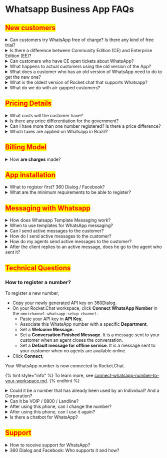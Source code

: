 # Whatsapp Business App FAQs

## <mark style="color:red;">**New customers**</mark>

<details>

<summary>Can customers try WhatsApp free of charge? Is there any kind of free trial?</summary>

Not at the moment. We have provided a [Whatsapp Sandbox App](../../extend-rocket.chat-capabilities/rocket.chat-marketplace/rocket.chat-public-apps-guides/omnichannel-apps/whatsapp-sandbox/) to help you test Whatsapp integration.

</details>

<details>

<summary>Is there a difference between Community Edition (CE) and Enterprise Edition (EE)?</summary>

No, there is no differentiation on WhatsApp for CE x EE. All charges incurred for CE will be applied the same way (App fee, number fee, and variable costs). CE users will only be able to do so through our self-service method.\\

</details>

<details>

<summary>Can customers who have CE open tickets about WhatsApp?</summary>

Community workspaces that purchase the app will have access to support for all matters related to WhatsApp. The process should be done normally by opening up a ticket [at Zoho desk](https://desk.rocket.chat/portal/en/signin).

</details>

<details>

<summary>What happens to actual customers using the old version of the App?</summary>

We have a few customers using the old versions. The payment of $59 will be the same for these customers until the end of the contract. After that, the current policy applies, and for 1 number the new price will be $78. This price already includes taxes.

</details>

<details>

<summary>What does a customer who has an old version of WhatsApp need to do to get the new one?</summary>

Existing customers should uninstall the existing Whatsapp app and install the updated one. Before that, please copy the API KEY and paste it onto the app after installing it.

</details>

<details>

<summary>What is the oldest version of Rocket.chat that supports Whatsapp?</summary>

`3.14.0`

</details>

<details>

<summary>What do we do with air-gapped customers?</summary>

We won’t be able to serve air-gapped customers because the necessity to connect with the 360Dialog proxy is needed to have access to the WhatsApp Business API.

</details>

## <mark style="color:red;">**Pricing Details**</mark>

<details>

<summary>What costs will the customer have?</summary>

There will be three types of costs.&#x20;

* App fee ($39/mo)
* 360dialog's monthly fee ($39/mobile number/mo) + Facebook costs per template message used (variable depending on volume). Rocket.Chat does not charge any markup on variable costs. This price already includes taxes.

<img src="https://lh6.googleusercontent.com/lkoBbHYszMzb__VE_NgGjQ6iqGG7ZJclm5h8_pmAp6CGBAnjAEdbYRQFLSRxS81wb7lDOZB3xjew-bc3aZMsvGN4sEb8Kh09TtITauPm9YX809Z6ae2c82gM1hjvsV1lZ_Dp1KEH" alt="" data-size="original">

**Understanding 360dialog's fixed monthly fee**

\
Our pricing is based on the monthly license fee per hosted number. Incoming & outgoing WhatsApp Session Messages are always free and unlimited - we never charge extra costs per session message. The license fee can vary according to the available bandwidth since we have higher tier options for customers that exchange more than ten messages per second and to partner deal size. Please contact our support team if your account needs to process more than ten messages per second. We never charge extra costs per Outgoing Template Message, the WhatsApp fees are only passed through.

**Facebook Current Pricing (until January 31st, 2022) and New Facebook Pricing (starting February 1st, 2022): Conversation-based Pricing** [**can be found here**](https://docs.360dialog.com/useful/how-much-does-it-cost-to-have-a-whatsapp-business-api-account-with-360dialog)**.**

_Facebook Current Pricing (until January 31st, 2022)_

Template messages (business-initiated) sent through your WhatsApp Business Account are charged according to a tiered pricing model. If your customer initiates messaging with you, WhatsApp will not charge you for any messages (including Templated Messages) that you send to that customer for up to 24 hours following the last message that that customer sends to you ("Customer Care Window"). Any additional message you send that customer beyond the Customer Care Window must be a Templated Message.

**Facebook Pricing**

_The prices listed below are effective until February 1, 2022. After that, conversation-based pricing rates apply._

**Pricing Rules**

* “Message template” has the meaning detailed in our Documentation. “Templated message” means a message sent using a message template in compliance with Facebook’s terms and policies.
* All prices are outlined in the List Price Schedule below and will apply to Templated Messages sent on or after the effective date indicated in the List Price Schedule.
* Facebook will determine the price of each delivered Templated Message based on the country code of the message recipient and the volume of Templated Messages delivered in a calendar month to a given country or region. Templated Message volume will not be aggregated across countries or regions or different Whatsapp Business API’s.
* The price charged for each delivered Templated Message will be the price effective at the time you send the Templated Message.
* Charges are applicable for each Templated Message delivered within 30 days of being sent. Charges will not be applicable for Templated Messages that were delivered more than 30 days after it was sent. We determine that a message has been delivered when WhatsApp servers process a delivery receipt for the sent message.
* If your customer initiates messaging with you, we will not charge you for any messages (including Templated Messages) that you send to that customer for up to 24 hours following the last message that that customer sends to you ("Customer Care Window"). Any additional message you send to that customer beyond the Customer Care Window must be a Templated Message, for which we will charge you as outlined in our rate card.
* Facebook will have the right to update this rate card every month, and changes will take effect the first day of the calendar month following such changes.
* The WhatsApp Business Solution may not be used to send messages to or from the following countries and regions: Crimea, Cuba, Iran, North Korea, and Syria.

**Cost per Message in USD**

New Facebook Pricing (starting February 1st, 2022): Conversation-based Pricing The main change going into effect on February 1st is that now instead of only paying for used template messages. Facebook will start charging for every conversation. Also, you can send as many messages as you want in a 24-hour session, even if the customer doesn't respond.

**How It Works**

In conversation-based Pricing, WhatsApp Business API conversations fall into two categories that are priced differently:

* User-initiated, like customer care and general support inquiries
* Business-initiated, like post-purchase notifications

All conversations are measured in 24-hour increments, or "sessions," that start whenever a business delivers the first message. The first message can be initiated by the business (business-initiated) or a business reply within 24 hours of a user message (user-initiated). A user is defined as the person or entity with whom the business is messaging.

Charges for conversations are based on the user’s phone number. Rates for business-initiated conversations and user-initiated conversations vary by market (country or region).

**Free Tier Conversations**

The first 1,000 conversations each month will be free, so your business can build experiences your customers will love before paying. Each WABA gets 1,000 free tier conversations. Free-tier conversations can be business-initiated or user-initiated.

**Free Entry Points Conversations**

Conversations will not be charged when users message businesses using call-to-action buttons on Ads that click to WhatsApp or a Facebook Page CTA. Free entry-point conversations can only be user-initiated. Only the first conversation that starts from the entry point is free of charge. Subsequent conversations with the user are charged.

Standard pricing will apply for Ads that Click on WhatsApp. The conversation that initiates from the ad is free, but not the ad itself.

See the Meta guide for [Conversation-Based Pricing](https://developers.facebook.com/docs/whatsapp/pricing) for more details on pricing.

</details>

<details>

<summary>Is there any price differentiation for the government?</summary>

Government Agencies must get approval from Facebook before creating any WhatsApp Business accounts. This process can take up to 60 days and will generate extra costs. To start the Government WABA Application process, please send the information requested in this [**form**](https://marketplace.360dialog.com/government-access-request-form). Then, a team member will contact you with the next steps. Anybody involved (partner, business, or government agency) can complete the form. If needed, extra information will be requested by the team member responsible for the process.

</details>

<details>

<summary>Can I have more than one number registered? Is there a price difference?</summary>

Yes, you can have more than one number but there isn’t a difference based on the number of numbers bought.

</details>

<details>

<summary>Which taxes are applied on Whatsapp in Brazil?</summary>

The 78$ price already includes taxes<mark style="color:red;">**.**</mark>

</details>

## <mark style="color:red;">Billing Model</mark>

<details>

<summary>How <strong>are charges</strong> made?</summary>

Trying to provide a better experience to our customers, Rocket.Chat will be responsible for sending a single invoice with any other charges due Rocket.Chat.

</details>

## <mark style="color:red;">**App installation**</mark>

<details>

<summary>What to register first? 360 Dialog / Facebook?</summary>

The process starts at Rocket.Chat, after installing the App, the user is guided through all the steps. The 360D account is created, the phone number is sent, and the number will be set up and ready for production in less than 10 minutes. It is also essential for the customer to have a Facebook Business Manager account in the company's name. Check the signup documentation for details on this link.

</details>

<details>

<summary>What are the minimum requirements to be able to register?</summary>

A Facebook Business Manager account and a valid phone number can receive calls or SMS.

</details>

## <mark style="color:red;">**Messaging with Whatsapp**</mark>

<details>

<summary>How does Whatsapp Template Messaging work?</summary>

Template messages must be submitted to Facebook for review before they are available for use. It is Facebook that reviews each template and checks that each message complies with their WhatsApp API guidelines

</details>

<details>

<summary>When to use templates for WhatsApp messaging?</summary>

If a customer initiates messaging with you, Facebook will not charge you for any WhatsApp messages (including Templated Messages) that you send to that customer for up to 24 hours following the last message that the customer sends to you ("Customer Care Window"). Any message you send your customers beyond the Customer Care Window must be a Template Message. WhatsApp does not charge for incoming messages from the customer side or outgoing messages from the company side as long as they are sent within the 24-hour time window. To use a message template, WhatsApp wants to approve each message template to avoid spam. Once WhatsApp has approved your template, you can use the message template to send notifications. Templates use placeholder values that can be replaced with dynamic content inside double curly braces when the message is sent. Think of template messages as a conversation starter in a two-way conversation**.**

**Cost of WhatsApp Template Messages**

Template messages are subject to a WhatsApp country-specific price list and will be charged 1:1 to the customer without surcharge.&#x20;

Visit the [WhatsApp Template Messaging guide](https://docs.360dialog.com/docs/whatsapp-api/whatsapp-api/template-messaging) for more examples and approval tips.

</details>

<details>

<summary>Can I send active messages to the customer?</summary>

Yes, but be aware of the details. If a customer initiates messaging with you, Facebook will not charge you for any WhatsApp messages (including Templated Messages) that you send to that customer for up to 24 hours following the last message that the customer sends to you ("Customer Care Window"). Any message you send your customers beyond the Customer Care Window must be a Template Message. WhatsApp does not charge for incoming messages from the customer side or outgoing messages from the company side as long as they are sent within the 24-hour time window. Visit the [WhatsApp Template Messaging guide](https://docs.360dialog.com/docs/whatsapp-api/whatsapp-api/template-messaging) for more information

</details>

<details>

<summary>How do I send active messages to the customer?</summary>

You should do that through [template messages](whatsapp-business-app-faqs.md#when-to-use-templates-for-whatsapp-messaging).

</details>

<details>

<summary>How do my agents send active messages to the customer?</summary>

You should do that through [template messages](whatsapp-business-app-faqs.md#how-does-whatsapp-template-messaging-work).

</details>

<details>

<summary>After the client replies to an active message, does he go to the agent who sent it?</summary>

It depends on your current Omnichannel setup, as it can be redirected to a specific department or if it's public. The message will go to the agent who sent it as long as the agent is active. If not, it will be redirected to an active agent. See [Whatsapp Endpoints](https://developer.rocket.chat/reference/api/rest-api/endpoints/apps-endpoints/whatsapp-endpoints) for more information[.](whatsapp-business-app-faqs.md#new-customers)

</details>

## <mark style="color:red;">**Technical Questions**</mark>

### **How to register a number?**

To register a new number,

* Copy your newly generated API key on 360Dialog.
* On your Rocket.Chat workspace, click **Connect WhatsApp Number** in the `omnichannel-whatsapp-setup channel.`
  * Paste your API key in **API Key**,
  * Associate this WhatsApp number with a specific **Department**.
  * Set a **Welcome Message.**
  * Set a **Conversation Finished Message**. It is a message sent to your customer when an agent closes the conversation.
  * Set a **Default message for offline service**. It is a message sent to your customer when no agents are available online.
* Click **Connect**,

Your WhatsApp number is now connected to Rocket.Chat.

{% hint style="info" %}
&#x20;To learn more, see  [connect-whatsapp-number-to-your-workspace.md](../../extend-rocket.chat-capabilities/rocket.chat-marketplace/rocket.chat-public-apps-guides/omnichannel-apps/whatsapp/whatsapp-configuration/whatsapp-omnichannel-setup/connect-whatsapp-number-to-your-workspace.md "mention").
{% endhint %}

<details>

<summary>Could it be a number that has already been used by an Individual? And a Corporation?</summary>

Yes, but the number submitted must be a new number that was never used as an API. If the customer wants to port their number from another broker, 360D provides this service, but it only works through the standard submission form available via the setup channel. It is important to remember that once a number is used as an API, it cannot be used again.

</details>

<details>

<summary>Can it be VOIP / 0800 / Landline?</summary>

Yes, all of them. You can choose whether to receive the code by call or SMS. So, in the case of a landline, you can choose the call. In general, those 0800 lines have an audible response unit (ARU) to distribute the service to the best sector. We also suggest disabling it when you receive the call or configuring it so that the call reaches a functional line.

</details>

<details>

<summary>After using this phone, can I change the number?</summary>

You can't exactly change the number. You can register a new number and then delete the old one.

</details>

<details>

<summary>After using this phone, can I use it again?</summary>

A number can only be registered once in the API. If you need, you can migrate to another vendor. But if the number is excluded, it becomes infeasible.

</details>

<details>

<summary>Is there a chatbot for WhatsApp?</summary>

One of Rocket. Chat's strength is its integration flexibility capabilities. It means a variety of chatbot solutions can now be natively integrated into Rocket. Chat's Omnichannel and offer automated service on the WhatsApp for Business channel. Bring the power of chatbot automation to Rocket.Chat and provide personalized customer experiences in the world's most popular instant messaging app.

</details>

## <mark style="color:red;">**Support**</mark>

<details>

<summary>How to receive support for WhatsApp?</summary>

All issues regarding WhatsApp should be dealt with directly with Rocket.Chat. Our support team will be responsible for any contact with 360Dialog or Facebook if needed.

</details>

<details>

<summary>360 Dialog and Facebook: Who supports it and how?</summary>

The customer will have an account with 360dialog, but Rocket.Chat provides the service and billing, so the first point of contact should always be us, following the guidelines mentioned above.

</details>
